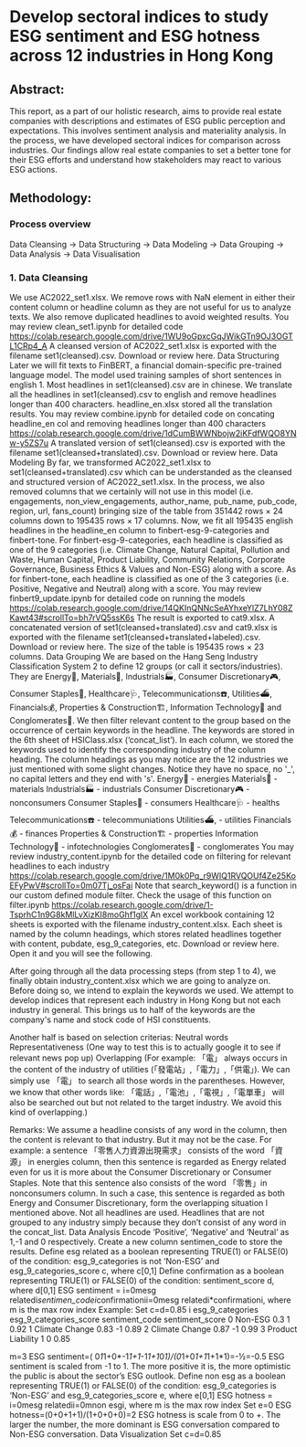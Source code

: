 # Develop sectoral indices to study ESG sentiment and ESG hotness across 12 industries in Hong Kong
## Abstract:
This report, as a part of our holistic research, aims to provide real estate companies with descriptions and estimates of ESG public perception and expectations. This involves sentiment analysis and materiality analysis. In the process, we have developed sectoral indices for comparison across industries. Our findings allow real estate companies to set a better tone for their ESG efforts and understand how stakeholders may react to various ESG actions.

## Methodology:
### Process overview
Data Cleansing → Data Structuring → Data Modeling → Data Grouping → Data Analysis → Data Visualisation 

### 1. Data Cleansing
We use AC2022_set1.xlsx.
We remove rows with NaN element in either their content column or headline column as they are not useful for us to analyze texts. We also remove duplicated headlines to avoid weighted results. You may review clean_set1.ipynb for detailed code
https://colab.research.google.com/drive/1WU9oGpxcGqJWikGTn9OJ3OGTL1CRp4_A
A cleansed version of AC2022_set1.xlsx is exported with the filename set1(cleansed).csv. Download or review here.
Data Structuring
Later we will fit texts to FinBERT, a financial domain-specific pre-trained language model. The model used training samples of short sentences in english 1. Most headlines in set1(cleansed).csv are in chinese. We translate all the headlines in set1(cleansed).csv to english and remove headlines longer than 400 characters. headline_en.xlsx stored all the translation results. You may review combine.ipynb for detailed code on concating headline_en col and removing headlines longer than 400 characters https://colab.research.google.com/drive/1dCumBWWNbojw2iKFdfWQO8YNw-y5ZS7u 
A translated version of set1(cleansed).csv is exported with the filename set1(cleansed+translated).csv. Download or review here.
Data Modeling
By far, we transformed AC2022_set1.xlsx to set1(cleansed+translated).csv which can be understanded as the cleansed and structured version of AC2022_set1.xlsx. In the process, we also removed columns that we certainly will not use in this model (i.e. engagements, non_view_engagements, author_name, pub_name, pub_code, region, url, fans_count) bringing size of the table from 351442 rows × 24 columns down to 195435 rows × 17 columns. Now, we fit all 195435 english headlines in the headline_en column to finbert-esg-9-categories and finbert-tone. For finbert-esg-9-categories, each headline is classified as one of the 9 categories (i.e. Climate Change, Natural Capital, Pollution and Waste, Human Capital, Product Liability, Community Relations, Corporate Governance,  Business Ethics & Values and Non-ESG) along with a score. As for finbert-tone, each headline is classified as one of the 3 categories (i.e. Positive, Negative and Neutral) along with a score. You may review finbert9_update.ipynb for detailed code on running the models
https://colab.research.google.com/drive/14QKInQNNcSeAYhxeYlZ7LhY08ZKawt43#scrollTo=bh7rVQ5ssK6s
The result is exported to cat9.xlsx.
A concatenated version of set1(cleansed+translated).csv and cat9.xlsx is exported with the filename set1(cleansed+translated+labeled).csv. Download or review here. The size of the table is 195435 rows × 23 columns.
Data Grouping
We are based on the Hang Seng Industry Classification System 2 to define 12 groups (or call it sectors/industries). They are Energy🔋, Materials💎, Industrials🏭, Consumer Discretionary🎮, Consumer Staples🌽, Healthcare🩺, Telecommunications☎️, Utilities⛴, Financials💰, Properties & Construction🏗, Information Technology📲 and Conglomerates🏢. We then filter relevant content to the group based on the occurrence of certain keywords in the headline. The keywords are stored in the 6th sheet of HSIClass.xlsx (‘concat_list’). In each column, we stored the keywords used to identify the corresponding industry of the column heading. 
The column headings as you may notice are the 12 industries we just mentioned with some slight changes. Notice they have no space, no '_', no capital letters and they end with 's'.
Energy🔋 - energies
Materials💎 - materials
Industrials🏭 - industrials
Consumer Discretionary🎮 - nonconsumers
Consumer Staples🌽 - consumers
Healthcare🩺 - healths
Telecommunications☎️ - telecommuniations
Utilities⛴, - utilities
Financials💰 - finances
Properties & Construction🏗 - properties
Information Technology📲 - infotechnologies
Conglomerates🏢 - conglomerates
You may review industry_content.ipynb for the detailed code on filtering for relevant headlines to each industry
https://colab.research.google.com/drive/1M0k0Pq_r9WIQ1RVQOUf4Ze25KoEFyPwV#scrollTo=0m07Tj_osFai
Note that search_keyword() is a function in our custom defined module filter. Check the usage of this function on filter.ipynb
https://colab.research.google.com/drive/1-TsprhC1n9G8kMlLvXizKI8moGhf1glX
An excel workbook containing 12 sheets is exported with the filename industry_content.xlsx. Each sheet is named by the column headings, which stores related headlines together with content, pubdate, esg_9_categories, etc. Download or review here. Open it and you will see the following.

After going through all the data processing steps (from step 1 to 4), we finally obtain industry_content.xlsx which we are going to analyze on. Before doing so, we intend to explain the keywords we used. We attempt to develop indices that represent each industry in Hong Kong but not each industry in general. This brings us to half of the keywords are the company's name and stock code of HSI constituents. 

Another half is based on selection criterias:
Neutral words
Representativeness (One way to test this is to actually google it to see if relevant news pop up)
Overlapping (For example: 「電」 always occurs in the content of the industry of utilities (「發電站」,「電力」,「供電」). We can simply use 「電」 to search all those words in the parentheses. However, we know that other words like: 「電話」,「電池」,「電視」,「電單車」 will also be searched out but not related to the target industry. We avoid this kind of overlapping.)

Remarks: We assume a headline consists of any word in the column, then the content is relevant to that industry. But it may not be the case. For example: a sentence 「零售人力資源出現需求」 consists of the word 「資源」 in energies column, then this sentence is regarded as Energy related even for us it is more about the Consumer Discretionary or Consumer Staples. Note that this sentence also consists of the word 「零售」in nonconsumers column. In such a case, this sentence is regarded as both Energy and Consumer Discretionary, form the overlapping situation I mentioned above.
Not all headlines are used. Headlines that are not grouped to any industry simply because they don’t consist of any word in the concat_list.
Data Analysis
Encode ‘Positive’, ‘Negative’ and ‘Neutral’ as 1,-1 and 0 respectively. Create a new column sentimen_code to store the results. 
Define esg related as a boolean representing TRUE(1) or FALSE(0) of the condition: esg_9_categories is not ‘Non-ESG’ and esg_9_categories_score  c, where c[0,1]
Define confirmation as a boolean representing TRUE(1) or FALSE(0) of the condition: sentiment_score  d, where d[0,1]
ESG sentiment = i=0mesg relatedi*sentimen_codei*confirmationii=0mesg relatedi*confirmationi, where m is the max row index
Example:
Set c=d=0.85
i
esg_9_categories
esg_9_categories_score
sentiment_code
sentiment_score
0
Non-ESG
0.3
1
0.92
1
Climate Change
0.83
-1
0.89
2
Climate Change
0.87
-1
0.99
3
Product Liability
1
0
0.85

m=3
ESG sentiment=( 0*1*1+0*-1*1+1*-1*1+1*0*1)/(0*1+0*1+1*1+1*1)=-½=-0.5
ESG sentiment is scaled from -1 to 1. The more positive it is, the more optimistic the public is about the sector’s ESG outlook. 
Define non esg as a boolean representing TRUE(1) or FALSE(0) of the condition: esg_9_categories is ‘Non-ESG’ and esg_9_categories_score  e, where e[0,1]
ESG hotness = i=0mesg relatedii=0mnon esgi, where m is the max row index
Set e=0
ESG hotness=(0+0+1+1)/(1+0+0+0)=2
ESG hotness is scale from 0 to +. The larger the number, the more dominant is ESG conversation compared to Non-ESG conversation.
Data Visualization
Set c=d=0.85
